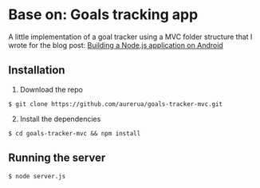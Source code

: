 # Base on: Goals tracking app

A little implementation of a goal tracker using a MVC folder structure that I wrote for the blog post: [Building a Node.js application on Android](https://medium.freecodecamp.com/building-a-node-js-application-on-android-part-2-express-and-nedb-ced04caea7bb#.mjz98zmz1)

## Installation

1. Download the repo
```
$ git clone https://github.com/aurerua/goals-tracker-mvc.git
```
2. Install the dependencies
```
$ cd goals-tracker-mvc && npm install
```

## Running the server
```
$ node server.js
```
